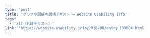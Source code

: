 ```yaml
---
type: 'post'
title: 'グラフや図解の説明テキスト — Website Usability Info'
tags:
  - 'alt（代替テキスト）'
link: 'https://website-usability.info/2018/08/entry_180804.html'
---
```

